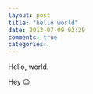 ```yaml
---
layout: post
title: "hello world"
date: 2013-07-09 02:29
comments: true
categories: 
---
```


Hello, world.

Hey :wink:
